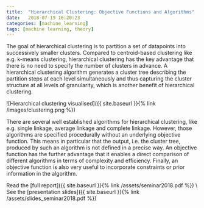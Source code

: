 ```yaml
---
title:  "Hierarchical Clustering: Objective Functions and Algorithms"
date:   2018-07-19 16:20:23
categories: [machine_learning]
tags: [machine learning, theory]
---
```


The goal of hierarchical clustering is to partition a set of datapoints into successively smaller clusters. 
Compared to centroid-based clustering like e.g. k-means clustering, hierarchical clustering has the key advantage that there is no need to specify the number of clusters in advance. 
A hierarchical clustering algorithm generates a cluster tree describing the partition steps at each level simultaneously and thus capturing the cluster structure at all levels of granularity, which is another benefit of hierarchical clustering. 

![Hierarchical clustering visualised]({{ site.baseurl }}{% link /images/clustering.png %})

There are several well established algorithms for hierarchical clustering, like e.g. single linkage, average linkage and complete linkage. 
However, those algorithms are specified procedurally without an underlying objective function. 
This means in particular that the output, i.e. the cluster tree, produced by such an algorithm is not defined in a precise way. 
An objective function has the further advantage that it enables a direct comparison of different algorithms in terms of complexity and efficiency. Finally, an objective function is also very useful to incorporate constraints or prior information in the algorithm. 

Read the [full report]({{ site.baseurl }}{% link /assets/seminar2018.pdf %}) \\
See the [presentation slides]({{ site.baseurl }}{% link /assets/slides_seminar2018.pdf %})

